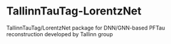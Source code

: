 # TallinnTauTag-LorentzNet
TallinnTauTag/LorentzNet package for DNN/GNN-based PFTau reconstruction developed by Tallinn group 
